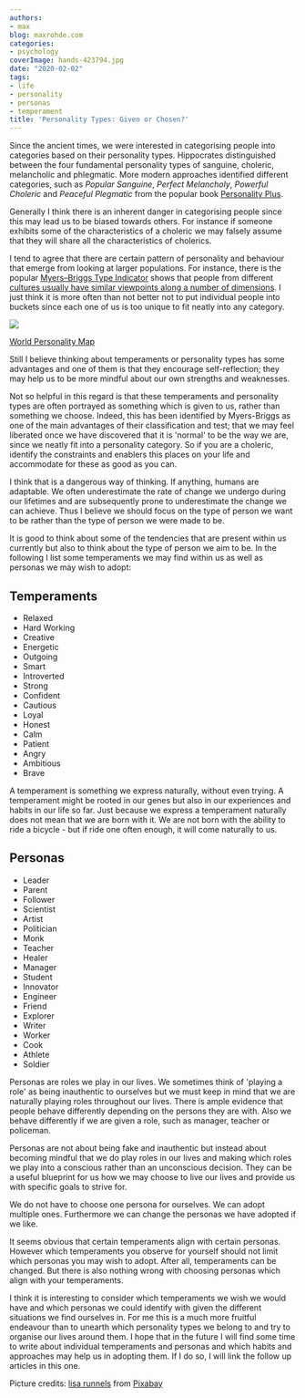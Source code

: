 ```yaml
---
authors:
- max
blog: maxrohde.com
categories:
- psychology
coverImage: hands-423794.jpg
date: "2020-02-02"
tags:
- life
- personality
- personas
- temperament
title: 'Personality Types: Given or Chosen?'
---
```


Since the ancient times, we were interested in categorising people into categories based on their personality types. Hippocrates distinguished between the four fundamental personality types of sanguine, choleric, melancholic and phlegmatic. More modern approaches identified different categories, such as _Popular Sanguine_, _Perfect Melancholy_, _Powerful Choleric_ and _Peaceful Plegmatic_ from the popular book [Personality Plus](https://www.amazon.com.au/Personality-Plus-Understand-Understanding-Yourself/dp/080075445X).

Generally I think there is an inherent danger in categorising people since this may lead us to be biased towards others. For instance if someone exhibits some of the characteristics of a choleric we may falsely assume that they will share all the characteristics of cholerics.

I tend to agree that there are certain pattern of personality and behaviour that emerge from looking at larger populations. For instance, there is the popular [Myers–Briggs Type Indicator](https://www.newyorker.com/magazine/2018/09/10/what-personality-tests-really-deliver) shows that people from different [cultures usually have similar viewpoints along a number of dimensions](https://www.16personalities.com/country-profiles/global/world). I just think it is more often than not better not to put individual people into buckets since each one of us is too unique to fit neatly into any category.

![](https://spearoflight.files.wordpress.com/2020/02/annotation-2020-02-02-143941.png?w=1024)

[World Personality Map](https://www.16personalities.com/country-profiles/global/world)

Still I believe thinking about temperaments or personality types has some advantages and one of them is that they encourage self-reflection; they may help us to be more mindful about our own strengths and weaknesses.

Not so helpful in this regard is that these temperaments and personality types are often portrayed as something which is given to us, rather than something we choose. Indeed, this has been identified by Myers-Briggs as one of the main advantages of their classification and test; that we may feel liberated once we have discovered that it is 'normal' to be the way we are, since we neatly fit into a personality category. So if you are a choleric, identify the constraints and enablers this places on your life and accommodate for these as good as you can.

I think that is a dangerous way of thinking. If anything, humans are adaptable. We often underestimate the rate of change we undergo during our lifetimes and are subsequently prone to underestimate the change we can achieve. Thus I believe we should focus on the type of person we want to be rather than the type of person we were made to be.

It is good to think about some of the tendencies that are present within us currently but also to think about the type of person we aim to be. In the following I list some temperaments we may find within us as well as personas we may wish to adopt:

## Temperaments

- Relaxed
- Hard Working
- Creative
- Energetic
- Outgoing
- Smart
- Introverted
- Strong
- Confident
- Cautious
- Loyal
- Honest
- Calm
- Patient
- Angry
- Ambitious
- Brave

A temperament is something we express naturally, without even trying. A temperament might be rooted in our genes but also in our experiences and habits in our life so far. Just because we express a temperament naturally does not mean that we are born with it. We are not born with the ability to ride a bicycle - but if ride one often enough, it will come naturally to us.

## Personas

- Leader
- Parent
- Follower
- Scientist
- Artist
- Politician
- Monk
- Teacher
- Healer
- Manager
- Student
- Innovator
- Engineer
- Friend
- Explorer
- Writer
- Worker
- Cook
- Athlete
- Soldier

Personas are roles we play in our lives. We sometimes think of 'playing a role' as being inauthentic to ourselves but we must keep in mind that we are naturally playing roles throughout our lives. There is ample evidence that people behave differently depending on the persons they are with. Also we behave differently if we are given a role, such as manager, teacher or policeman.

Personas are not about being fake and inauthentic but instead about becoming mindful that we do play roles in our lives and making which roles we play into a conscious rather than an unconscious decision. They can be a useful blueprint for us how we may choose to live our lives and provide us with specific goals to strive for.

We do not have to choose one persona for ourselves. We can adopt multiple ones. Furthermore we can change the personas we have adopted if we like.

It seems obvious that certain temperaments align with certain personas. However which temperaments you observe for yourself should not limit which personas you may wish to adopt. After all, temperaments can be changed. But there is also nothing wrong with choosing personas which align with your temperaments.

I think it is interesting to consider which temperaments we wish we would have and which personas we could identify with given the different situations we find ourselves in. For me this is a much more fruitful endeavour than to unearth which personality types we belong to and try to organise our lives around them. I hope that in the future I will find some time to write about individual temperaments and personas and which habits and approaches may help us in adopting them. If I do so, I will link the follow up articles in this one.

Picture credits: [lisa runnels](https://pixabay.com/users/Greyerbaby-2323/?utm_source=link-attribution&utm_medium=referral&utm_campaign=image&utm_content=423794) from [Pixabay](https://pixabay.com/?utm_source=link-attribution&utm_medium=referral&utm_campaign=image&utm_content=423794)
